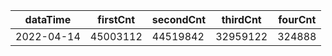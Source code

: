 |dataTime|firstCnt|secondCnt|thirdCnt|fourCnt|
|-|-|-|-|-|
|2022-04-14|45003112|44519842|32959122|324888|